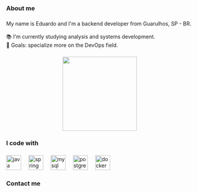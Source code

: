 <h3 align="left">About me</h3>

###

<p align="left">My name is Eduardo and I'm a backend developer from Guarulhos, SP - BR.<br><br>📚 I'm currently studying analysis and systems development.<br>🎯 Goals: specialize more on the DevOps field.</p>

###

<div align="center">
  <img height="200" src="https://camo.githubusercontent.com/98f7f67cfbc366651cd93b461da89dc9a551fd990f9d6e4096f1681519f0e49f/68747470733a2f2f6d65646961332e67697068792e636f6d2f6d656469612f4970655953455a7368546566652f67697068792e6769663f6369643d6563663035653437376968767877316b3830746d6d32777673646a6c6f737375796e3374646132666237796830393966267269643d67697068792e6769662663743d67"  />
</div>

###

<h3 align="left">I code with</h3>

###

<div align="left">
  <img src="https://cdn.jsdelivr.net/gh/devicons/devicon/icons/java/java-original.svg" height="40" alt="java logo"  />
  <img width="12" />
  <img src="https://cdn.jsdelivr.net/gh/devicons/devicon/icons/spring/spring-original.svg" height="40" alt="spring logo"  />
  <img width="12" />
  <img src="https://cdn.jsdelivr.net/gh/devicons/devicon/icons/mysql/mysql-original.svg" height="40" alt="mysql logo"  />
  <img width="12" />
  <img src="https://cdn.jsdelivr.net/gh/devicons/devicon/icons/postgresql/postgresql-original.svg" height="40" alt="postgresql logo"  />
  <img width="12" />
  <img src="https://cdn.jsdelivr.net/gh/devicons/devicon/icons/docker/docker-original.svg" height="40" alt="docker logo"  />
</div>

###

<h3 align="left">Contact me</h3>

###

<div align="left">
</div>

###
